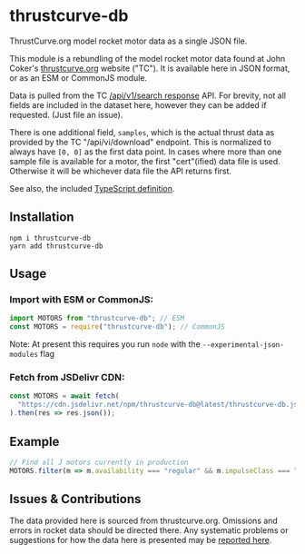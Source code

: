 # thrustcurve-db

ThrustCurve.org model rocket motor data as a single JSON file.

This module is a rebundling of the model rocket motor data found at John Coker's [thrustcurve.org](https://thrustcurve.org) website ("TC"). It is available here in JSON format, or as an ESM or CommonJS module.

Data is pulled from the TC [/api/v1/search response](https://github.com/JohnCoker/thrustcurve3/blob/8bd8571fe0791fb9a68a6a96eb36c276d58c339b/config/api_v1.yml#L428-L526) API.  For brevity, not all fields are included in the dataset here, however they can be added if requested. (Just file an issue).

There is one additional field, `samples`, which is the actual thrust data as provided by the TC "/api/vi/download" endpoint. This is normalized to always have `[0, 0]` as the first data point.  In cases where more than one sample file is available for a motor, the first "cert"(ified) data file is used. Otherwise it will be whichever data file the API returns first.

See also, the included [TypeScript definition](./thrustcurve.d.ts).

## Installation

```
npm i thrustcurve-db
yarn add thrustcurve-db
```

## Usage

### Import with ESM or CommonJS:

```js
import MOTORS from "thrustcurve-db"; // ESM
const MOTORS = require("thrustcurve-db"); // CommonJS
```

Note: At present this requires you run `node` with the `--experimental-json-modules` flag

### Fetch from JSDelivr CDN:

```js
const MOTORS = await fetch(
  "https://cdn.jsdelivr.net/npm/thrustcurve-db@latest/thrustcurve-db.json"
).then(res => res.json());
```

## Example

```js
// Find all J motors currently in production
MOTORS.filter(m => m.availability === "regular" && m.impulseClass === "J");
```

## Issues & Contributions

The data provided here is sourced from thrustcurve.org. Omissions and errors in rocket data should be directed there. Any systematic problems or suggestions for how the data here is presented may be [reported
here](https://github.com/broofa/thrustcurve-db/issues).
